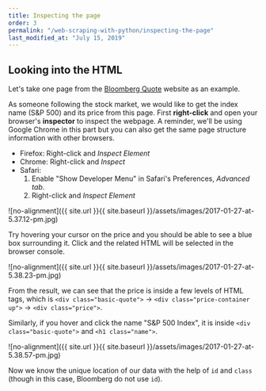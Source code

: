 ```yaml
---
title: Inspecting the page
order: 3
permalink: "/web-scraping-with-python/inspecting-the-page"
last_modified_at: "July 15, 2019"
---
```


## Looking into the HTML

Let's take one page from the [Bloomberg Quote](http://www.bloomberg.com/quote/SPX:IND) website as an example.

As someone following the stock market, we would like to get the index name (S&P 500) and its price from this page. First **right-click** and open your browser's **inspector** to inspect the webpage. A reminder, we'll be using Google Chrome in this part but you can also get the same page structure information with other browsers.

* Firefox: Right-click and *Inspect Element*
* Chrome: Right-click and *Inspect*
* Safari: 
  1. Enable "Show Developer Menu" in Safari's Preferences, *Advanced tab*.
  2. Right-click and *Inspect Element*

![no-alignment]({{ site.url }}{{ site.baseurl }}/assets/images/2017-01-27-at-5.37.12-pm.jpg)

Try hovering your cursor on the price and you should be able to see a blue box surrounding it. Click and the related HTML will be selected in the browser console.

![no-alignment]({{ site.url }}{{ site.baseurl }}/assets/images/2017-01-27-at-5.38.23-pm.jpg)

From the result, we can see that the price is inside a few levels of HTML tags, which is `<div class="basic-quote">` → `<div class="price-container up">` → `<div class="price">`.

Similarly, if you hover and click the name "S&P 500 Index", it is inside `<div class="basic-quote">` and `<h1 class="name">`.

![no-alignment]({{ site.url }}{{ site.baseurl }}/assets/images/2017-01-27-at-5.38.57-pm.jpg)

Now we know the unique location of our data with the help of `id` and `class` (though in this case, Bloomberg do not use `id`).
